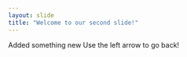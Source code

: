 ```yaml
---
layout: slide
title: "Welcome to our second slide!"
---
```

Added something new
Use the left arrow to go back!
